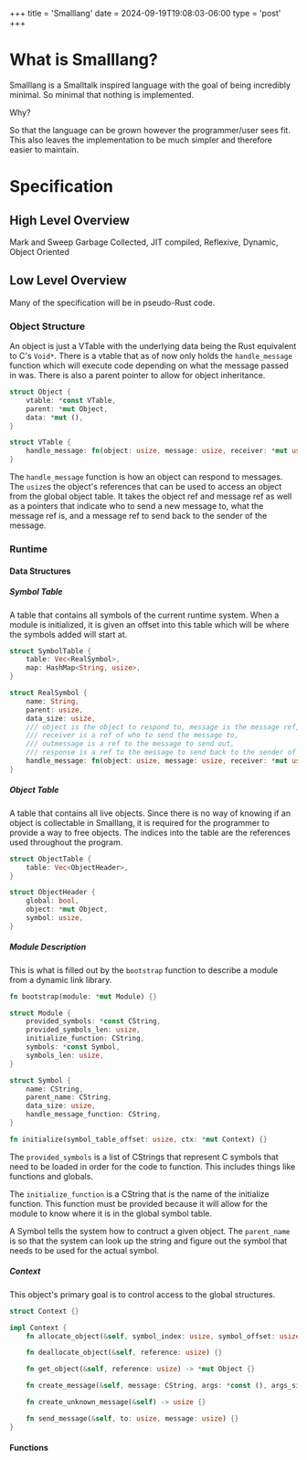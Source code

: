 +++
title = 'Smalllang'
date = 2024-09-19T19:08:03-06:00
type = 'post'
+++


# What is Smalllang?
Smalllang is a Smalltalk inspired language with the goal of being incredibly minimal. So minimal that nothing is implemented.

Why?

So that the language can be grown however the programmer/user sees fit. This also leaves the implementation to be much simpler and therefore easier
to maintain.


# Specification
## High Level Overview
Mark and Sweep Garbage Collected, JIT compiled, Reflexive, Dynamic, Object Oriented



## Low Level Overview
Many of the specification will be in pseudo-Rust code.

### Object Structure
An object is just a VTable with the underlying data being the Rust equivalent to C's `Void*`.
There is a vtable that as of now only holds the `handle_message` function which will execute code depending on what the message passed in was.
There is also a parent pointer to allow for object inheritance.

```rust
struct Object {
	vtable: *const VTable,
	parent: *mut Object,
	data: *mut (),
}

struct VTable {
    handle_message: fn(object: usize, message: usize, receiver: *mut usize, outmessage: *mut usize, response: *mut usize)
}

```
The `handle_message` function is how an object can respond to messages. The `usize`s the object's references that can be used to access an object from the global object table.
It takes the object ref and message ref as well as a pointers that indicate who to send a new message to, what the message ref is, and a message ref to send back to the sender of the message.


### Runtime

#### Data Structures
##### Symbol Table
A table that contains all symbols of the current runtime system. When a module is initialized, it is given an offset into this table which will be where the symbols added will start at.
```rust
struct SymbolTable {
    table: Vec<RealSymbol>,
    map: HashMap<String, usize>,
}

struct RealSymbol {
    name: String,
    parent: usize,
    data_size: usize,
    /// object is the object to respond to, message is the message ref,
    /// receiver is a ref of who to send the message to,
    /// outmessage is a ref to the message to send out,
    /// response is a ref to the message to send back to the sender of message.
    handle_message: fn(object: usize, message: usize, receiver: *mut usize, outmessage: *mut usize, response: *mut usize, context: *mut Context),
}
```
##### Object Table
A table that contains all live objects. Since there is no way of knowing if an object is collectable in Smalllang, it is required for the programmer to provide a way to free objects. The indices into the table are the references used throughout the program.
```rust
struct ObjectTable {
    table: Vec<ObjectHeader>,
}

struct ObjectHeader {
    global: bool,
    object: *mut Object,
    symbol: usize,
}
```

##### Module Description
This is what is filled out by the `bootstrap` function to describe a module from a dynamic link library.
```rust
fn bootstrap(module: *mut Module) {}

struct Module {
    provided_symbols: *const CString,
    provided_symbols_len: usize,
    initialize_function: CString,
    symbols: *const Symbol,
    symbols_len: usize,
}

struct Symbol {
    name: CString,
    parent_name: CString,
    data_size: usize,
    handle_message_function: CString,
}

fn initialize(symbol_table_offset: usize, ctx: *mut Context) {}
```
The `provided_symbols` is a list of CStrings that represent C symbols that need to be loaded in order for the code to function. This includes things like functions and globals.

The `initialize_function` is a CString that is the name of the initialize function. This function must be provided because it will allow for the module to know where it is in the global symbol table.

A Symbol tells the system how to contruct a given object. The `parent_name` is so that the system can look up the string and figure out the symbol that needs to be used for the actual symbol.

##### Context
This object's primary goal is to control access to the global structures.
```rust
struct Context {}

impl Context {
    fn allocate_object(&self, symbol_index: usize, symbol_offset: usize) -> usize {}

    fn deallocate_object(&self, reference: usize) {}

    fn get_object(&self, reference: usize) -> *mut Object {}

    fn create_message(&self, message: CString, args: *const (), args_size: usize) -> usize {}

    fn create_unknown_message(&self) -> usize {}

    fn send_message(&self, to: usize, message: usize) {}
}

```


#### Functions
